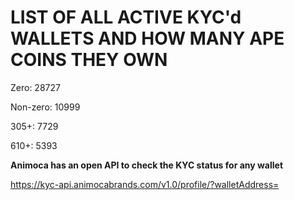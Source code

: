# LIST OF ALL ACTIVE KYC'd WALLETS AND HOW MANY APE COINS THEY OWN

Zero: 28727

Non-zero: 10999

305+: 7729

610+: 5393

**Animoca has an open API to check the KYC status for any wallet**

https://kyc-api.animocabrands.com/v1.0/profile/?walletAddress=